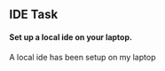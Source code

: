 <h2>IDE Task</h2>
<h4>Set up a local ide on your laptop.</h4>
<p>A local ide has been setup on my laptop</p>
